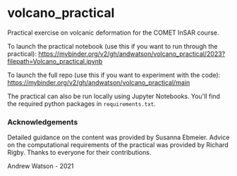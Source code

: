 # volcano_practical

Practical exercise on volcanic deformation for the COMET InSAR course.

To launch the practical notebook (use this if you want to run through the practical):
https://mybinder.org/v2/gh/andwatson/volcano_practical/2023?filepath=Volcano_practical.ipynb

To launch the full repo (use this if you want to experiment with the code):
https://mybinder.org/v2/gh/andwatson/volcano_practical/main

The practical can also be run locally using Jupyter Notebooks. You'll find the required python packages in `requirements.txt`.

### Acknowledgements

Detailed guidance on the content was provided by Susanna Ebmeier. Advice on the computational requirements of the practical was provided by Richard Rigby. Thanks to everyone for their contributions.

Andrew Watson - 2021
